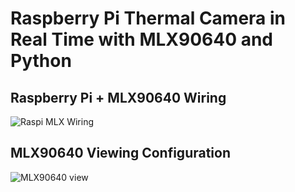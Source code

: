 # Raspberry Pi Thermal Camera in Real Time with MLX90640 and Python

## Raspberry Pi + MLX90640 Wiring

![Raspi MLX Wiring](https://images.squarespace-cdn.com/content/v1/59b037304c0dbfb092fbe894/1591731759228-C66M7BWPEH5KPK3UYZ9A/ke17ZwdGBToddI8pDm48kL0aU6AQOwPnD5bbw5AxIml7gQa3H78H3Y0txjaiv_0fDoOvxcdMmMKkDsyUqMSsMWxHk725yiiHCCLfrh8O1z4YTzHvnKhyp6Da-NYroOW3ZGjoBKy3azqku80C789l0ldnepkVHAptGDUshypSjuZyJSo6UXQu3jq1vLDMsMGe5B2oEJkekO2SJjQQAHY12w/mlx90640_rpi_wiring_diagram_w_table.png?format=1500w)

## MLX90640 Viewing Configuration

![MLX90640 view](https://images.squarespace-cdn.com/content/v1/59b037304c0dbfb092fbe894/1591741314859-EJXEP3ZACIXKG8TIW7JM/ke17ZwdGBToddI8pDm48kAH-NZezfsfj0Z31US0jtG17gQa3H78H3Y0txjaiv_0fDoOvxcdMmMKkDsyUqMSsMWxHk725yiiHCCLfrh8O1z5QPOohDIaIeljMHgDF5CVlOqpeNLcJ80NK65_fV7S1UZ2I8vD_HFhwxMY4gD2ZdqE6_9q3cUYt2EFEjLLYt9OPH3bqxw7fF48mhrq5Ulr0Hg/mlx90640_view_configuration.png?format=750w)

